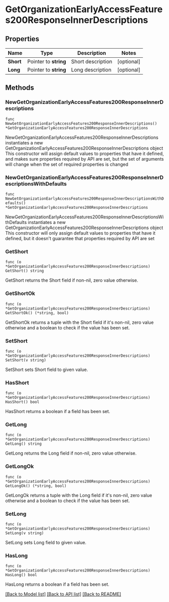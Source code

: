 # GetOrganizationEarlyAccessFeatures200ResponseInnerDescriptions

## Properties

Name | Type | Description | Notes
------------ | ------------- | ------------- | -------------
**Short** | Pointer to **string** | Short description | [optional] 
**Long** | Pointer to **string** | Long description | [optional] 

## Methods

### NewGetOrganizationEarlyAccessFeatures200ResponseInnerDescriptions

`func NewGetOrganizationEarlyAccessFeatures200ResponseInnerDescriptions() *GetOrganizationEarlyAccessFeatures200ResponseInnerDescriptions`

NewGetOrganizationEarlyAccessFeatures200ResponseInnerDescriptions instantiates a new GetOrganizationEarlyAccessFeatures200ResponseInnerDescriptions object
This constructor will assign default values to properties that have it defined,
and makes sure properties required by API are set, but the set of arguments
will change when the set of required properties is changed

### NewGetOrganizationEarlyAccessFeatures200ResponseInnerDescriptionsWithDefaults

`func NewGetOrganizationEarlyAccessFeatures200ResponseInnerDescriptionsWithDefaults() *GetOrganizationEarlyAccessFeatures200ResponseInnerDescriptions`

NewGetOrganizationEarlyAccessFeatures200ResponseInnerDescriptionsWithDefaults instantiates a new GetOrganizationEarlyAccessFeatures200ResponseInnerDescriptions object
This constructor will only assign default values to properties that have it defined,
but it doesn't guarantee that properties required by API are set

### GetShort

`func (o *GetOrganizationEarlyAccessFeatures200ResponseInnerDescriptions) GetShort() string`

GetShort returns the Short field if non-nil, zero value otherwise.

### GetShortOk

`func (o *GetOrganizationEarlyAccessFeatures200ResponseInnerDescriptions) GetShortOk() (*string, bool)`

GetShortOk returns a tuple with the Short field if it's non-nil, zero value otherwise
and a boolean to check if the value has been set.

### SetShort

`func (o *GetOrganizationEarlyAccessFeatures200ResponseInnerDescriptions) SetShort(v string)`

SetShort sets Short field to given value.

### HasShort

`func (o *GetOrganizationEarlyAccessFeatures200ResponseInnerDescriptions) HasShort() bool`

HasShort returns a boolean if a field has been set.

### GetLong

`func (o *GetOrganizationEarlyAccessFeatures200ResponseInnerDescriptions) GetLong() string`

GetLong returns the Long field if non-nil, zero value otherwise.

### GetLongOk

`func (o *GetOrganizationEarlyAccessFeatures200ResponseInnerDescriptions) GetLongOk() (*string, bool)`

GetLongOk returns a tuple with the Long field if it's non-nil, zero value otherwise
and a boolean to check if the value has been set.

### SetLong

`func (o *GetOrganizationEarlyAccessFeatures200ResponseInnerDescriptions) SetLong(v string)`

SetLong sets Long field to given value.

### HasLong

`func (o *GetOrganizationEarlyAccessFeatures200ResponseInnerDescriptions) HasLong() bool`

HasLong returns a boolean if a field has been set.


[[Back to Model list]](../README.md#documentation-for-models) [[Back to API list]](../README.md#documentation-for-api-endpoints) [[Back to README]](../README.md)


